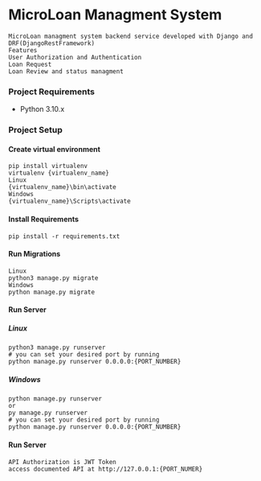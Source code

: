 # MicroLoan Managment System

```
MicroLoan managment system backend service developed with Django and DRF(DjangoRestFramework)
Features
User Authorization and Authentication
Loan Request
Loan Review and status managment
```

### Project Requirements

- Python 3.10.x

### Project Setup

#### Create virtual environment

```
pip install virtualenv
virtualenv {virtualenv_name}
Linux
{virtualenv_name}\bin\activate
Windows
{virtualenv_name}\Scripts\activate
```

#### Install Requirements

```
pip install -r requirements.txt
```

#### Run Migrations

```
Linux
python3 manage.py migrate
Windows
python manage.py migrate
```

#### Run Server

##### Linux

```
python3 manage.py runserver
# you can set your desired port by running
python manage.py runserver 0.0.0.0:{PORT_NUMBER}
```

##### Windows

```
python manage.py runserver
or
py manage.py runserver
# you can set your desired port by running
python manage.py runserver 0.0.0.0:{PORT_NUMBER}
```

#### Run Server

```
API Authorization is JWT Token
access documented API at http://127.0.0.1:{PORT_NUMER}
```
